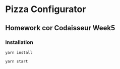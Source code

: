 # Pizza Configurator

## Homework cor Codaisseur Week5

### Installation

`yarn install` 

`yarn start`